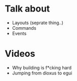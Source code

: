 # Talk about
- Layouts (seprate thing..)
- Commands
- Events

# Videos
- Why building is f*cking hard
- Jumping from dioxus to egui
